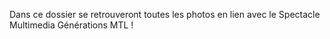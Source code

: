 Dans ce dossier se retrouveront toutes les photos en lien avec le Spectacle Multimedia Générations MTL !
